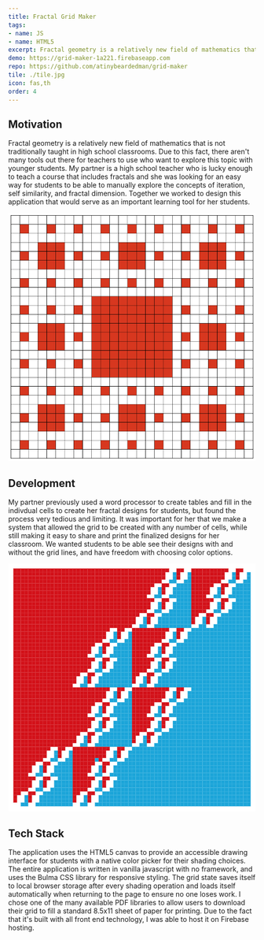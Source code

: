 ```yaml
---
title: Fractal Grid Maker
tags: 
- name: JS
- name: HTML5
excerpt: Fractal geometry is a relatively new field of mathematics that is not traditionally taught in high school classrooms. I built this tool in collaboration with my partner for her to use to teach students the fundamentals of fractals.
demo: https://grid-maker-1a221.firebaseapp.com
repo: https://github.com/atinybeardedman/grid-maker
tile: ./tile.jpg
icon: fas,th
order: 4
---
```

## Motivation
Fractal geometry is a relatively new field of mathematics that is not traditionally taught in high school classrooms. Due to this fact, there aren't many tools out there for teachers to use who want to explore this topic with younger students. My partner is a high school teacher who is lucky enough to teach a course that includes fractals and she was looking for an easy way for students to be able to manually explore the concepts of iteration, self similarity, and fractal dimension. Together we worked to design this application that would serve as an important learning tool for her students.

![Fig. 1 - An example fractal design used by my partner](./screenshot-2.jpg) 

## Development
My partner previously used a word processor to create tables and fill in the indivdual cells to create her fractal designs for students, but found the process very tedious and limiting. It was important for her that we make a system that allowed the grid to be created with any number of cells, while still making it easy to share and print the finalized designs for her classroom. We wanted students to be able see their designs with and without the grid lines, and have freedom with choosing color options.

![Fig. 2 - A more complex fractal design](./tile.jpg)

## Tech Stack
The application uses the HTML5 canvas to provide an accessible drawing interface for students with a native color picker for their shading choices. The entire application is written in vanilla javascript with no framework, and uses the Bulma CSS library for responsive styling. The grid state saves itself to local browser storage after every shading operation and loads itself automatically when returning to the page to ensure no one loses work. I chose one of the many available PDF libraries to allow users to download their grid to fill a standard 8.5x11 sheet of paper for printing. Due to the fact that it's built with all front end technology, I was able to host it on Firebase hosting.